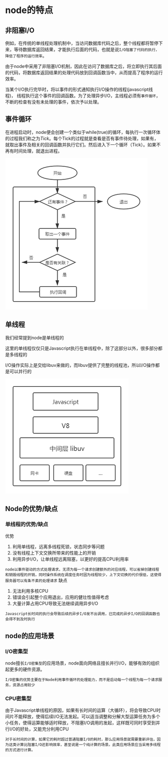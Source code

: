 # node的特点

## 非阻塞I/O  

例如，在传统的单线程处理机制中，当访问数据库代码之后，整个线程都将暂停下来，等待数据库返回结果，才能执行后面的代码，也就是说`I/O阻塞了代码的执行，降低了程序的运行效率`。

由于node中采用了非阻塞I/O机制，因此在访问了数据库之后，将立即执行其后面的代码，将数据库返回结果的处理代码放到回调函数当中，从而提高了程序的运行效率。

当某个I/O执行完毕时，将以事件的形式通知执行I/O操作的线程(javascript线程)， 线程执行这个事件的回调函数。为了处理异步I/O，主线程必须有`事件循环`，不断的检查有没有未处理的事件，依次予以处理。

## 事件循环

在进程启动时，node便会创建一个类似于while(true)的循环，每执行一次循环体的过程我们称之为*Tick*。每个Tick的过程就是查看是否有事件待处理，如果有，就取出事件及相关的回调函数并执行它们。然后进入下一个循环（Tick）。如果不再有时间处理，就退出进程。

<img src="https://github.com/JianpanBucuo/node_package/blob/master/node-基本概念/event_circle.png" width="456" height="484"/>

## 单线程

我们经常提到node是单线程的

这里的单线程仅仅只是Javascript执行在单线程中，除了这部分以外，很多部分都是多线程的

I/O操作实际上是交给libuv来做的，而libuv提供了完整的线程池，所以I/O操作都是可以并行的

<img src="https://github.com/JianpanBucuo/node_package/blob/master/node-基本概念/component.png" width="395" height="368"/>


## Node的优势/缺点

### 单线程的优势/缺点

优势

1. 利用单线程，远离多线程死锁，状态同步等问题
2. 没有线程上下文交换所带来的性能上的开销
3. 利用异步I/O，让单线程远离阻塞，以更好的提高CPU利用率

`node以事件驱动的方式处理请求，无须为每一个请求创建额外的对应线程，可以省掉创建线程和销毁线程的开销，同时操作系统在调度任务时因为线程较少，上下文切换的代价很低，这使得服务器可以有条不紊的处理请求`
缺点

1. 无法利用多核CPU
2. 错误会引起整个应用退出，应用的健壮性值得考虑
3. 大量计算占用CPU导致无法继续调用异步I/O

`Javascript长时间的执行会导致后续的异步I/O发不出调用，已完成的异步I/O的回调函数也会得不到及时执行`

## node的应用场景

### I/O密集型

node擅长`I/O密集型`的应用场景，node面向网络且擅长并行I/O，能够有效的组织起更多的硬件资源。

`I/O密集的优势主要在于Node利用事件循环的处理能力，而不是启动每一个线程为每一个请求服务，资源占用较少`

### CPU密集型

由于Javascript单线程的原因，如果有长时间的运算（大循环），将会导致CPU时间片不能释放，使得后续I/O无法发起。可以适当调整和分解大型运算任务为多个小任务，使得运算能够适时释放，不阻塞I/O调用的发起，这样既可同时享受到并行I/O的好处，又能充分利用CPU

`对于长时间的计算，如果它的耗时超过普通阻塞I/O的耗时，那么应用场景就需要重新评估，因为这类计算比阻塞I/O还影响效率，甚至说是一个纯计算的场景。此类应用场景应当采用多线程的方式进行计算。`


